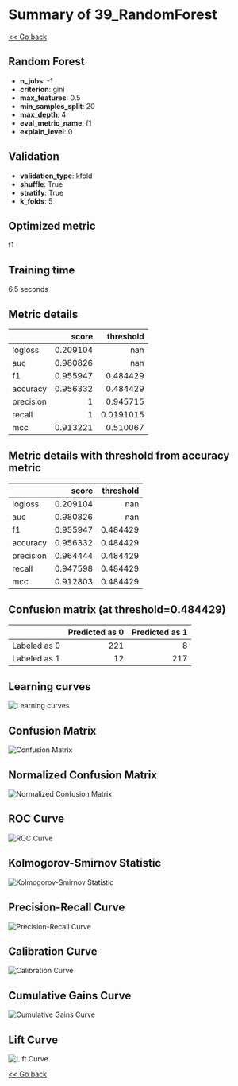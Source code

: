 # Summary of 39_RandomForest

[<< Go back](../README.md)


## Random Forest
- **n_jobs**: -1
- **criterion**: gini
- **max_features**: 0.5
- **min_samples_split**: 20
- **max_depth**: 4
- **eval_metric_name**: f1
- **explain_level**: 0

## Validation
 - **validation_type**: kfold
 - **shuffle**: True
 - **stratify**: True
 - **k_folds**: 5

## Optimized metric
f1

## Training time

6.5 seconds

## Metric details
|           |    score |   threshold |
|:----------|---------:|------------:|
| logloss   | 0.209104 | nan         |
| auc       | 0.980826 | nan         |
| f1        | 0.955947 |   0.484429  |
| accuracy  | 0.956332 |   0.484429  |
| precision | 1        |   0.945715  |
| recall    | 1        |   0.0191015 |
| mcc       | 0.913221 |   0.510067  |


## Metric details with threshold from accuracy metric
|           |    score |   threshold |
|:----------|---------:|------------:|
| logloss   | 0.209104 |  nan        |
| auc       | 0.980826 |  nan        |
| f1        | 0.955947 |    0.484429 |
| accuracy  | 0.956332 |    0.484429 |
| precision | 0.964444 |    0.484429 |
| recall    | 0.947598 |    0.484429 |
| mcc       | 0.912803 |    0.484429 |


## Confusion matrix (at threshold=0.484429)
|              |   Predicted as 0 |   Predicted as 1 |
|:-------------|-----------------:|-----------------:|
| Labeled as 0 |              221 |                8 |
| Labeled as 1 |               12 |              217 |

## Learning curves
![Learning curves](learning_curves.png)
## Confusion Matrix

![Confusion Matrix](confusion_matrix.png)


## Normalized Confusion Matrix

![Normalized Confusion Matrix](confusion_matrix_normalized.png)


## ROC Curve

![ROC Curve](roc_curve.png)


## Kolmogorov-Smirnov Statistic

![Kolmogorov-Smirnov Statistic](ks_statistic.png)


## Precision-Recall Curve

![Precision-Recall Curve](precision_recall_curve.png)


## Calibration Curve

![Calibration Curve](calibration_curve_curve.png)


## Cumulative Gains Curve

![Cumulative Gains Curve](cumulative_gains_curve.png)


## Lift Curve

![Lift Curve](lift_curve.png)



[<< Go back](../README.md)

